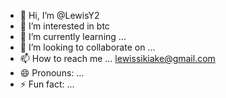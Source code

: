 - 👋 Hi, I’m @LewisY2
- 👀 I’m interested in btc
- 🌱 I’m currently learning ...
- 💞️ I’m looking to collaborate on ...
- 📫 How to reach me ... lewissikiake@gmail.com
- 😄 Pronouns: ...
- ⚡ Fun fact: ...

<!---
LewisY2/LewisY2 is a ✨ special ✨ repository because its `README.md` (this file) appears on your GitHub profile.
You can click the Preview link to take a look at your changes.
--->
